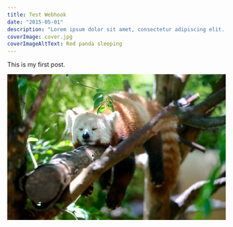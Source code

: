 ```yaml
---
title: Test Webhook
date: "2015-05-01"
description: "Lorem ipsum dolor sit amet, consectetur adipiscing elit. Proin tellus libero, eleifend nec egestas ut, gravida sed nisi. Orci varius natoque penatibus et magnis dis parturient montes, nascetur ridiculus mus. Duis ac dolor euismod, rhoncus sem in, convallis quam. Quisque ut gravida sapien, ut molestie felis. Orci varius natoque penatibus et magnis dis parturient montes, nascetur ridiculus mus. Ut vel placerat metus, vel porta neque. Integer eget lacus quis ante mattis pellentesque. Phasellus auctor est ligula, et scelerisque quam hendrerit in. Quisque placerat odio eget molestie venenatis."
coverImage: cover.jpg
coverImageAltText: Red panda sleeping
---
```


This is my first post.

![image](./cover.jpg)
